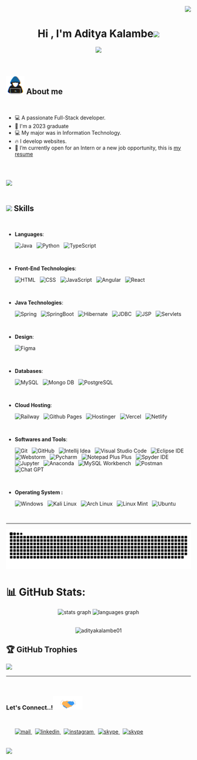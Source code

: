 <div align="right">
  <img src="https://profile-counter.glitch.me/adityakalambe01/count.svg?"  />
</div>
<h1 align="center"><b>Hi , I'm Aditya Kalambe</b><img src="https://media.giphy.com/media/hvRJCLFzcasrR4ia7z/giphy.gif" width="35"></h1>

<p align="center"> 
  <img src="https://readme-typing-svg.herokuapp.com?font=Time+New+Roman&color=cyan&size=25&center=true&vCenter=true&width=600&height=100&lines=<>+I'm+InnoDareDevil,;Danger+is+my+Playground,;Innovation+is+my+Weapon!,;A+passionate+Full-Stack+Developer,;Done+3+internships,;Computer+Science+and+Engineering+Student,;Active+Learner,;Love+to+learn+new+stuffs..</>">
</p>

<br>

## <picture><img src = "https://github.com/0xAbdulKhalid/0xAbdulKhalid/raw/main/assets/mdImages/about_me.gif" width = 50px></picture> **About me**

[//]: # (<picture> <img align="right" src="https://github.com/0xAbdulKhalid/0xAbdulKhalid/raw/main/assets/mdImages/Right_Side.gif" width = 250px></picture>)

<br>

- 💻 A passionate Full-Stack developer.
- 🎒 I'm a 2023 graduate
- 💻 My major was in Information Technology.
- 🔥 I develop websites.
- 👀 I’m currently open for an Intern or a new job opportunity, this is [my resume](https://drive.google.com/file/d/1yEKV5RS9KTauoIRoMXyE81GxF85eAeRm/view?usp=sharing)


<br><br>

<img src="https://user-images.githubusercontent.com/73097560/115834477-dbab4500-a447-11eb-908a-139a6edaec5c.gif"><br><br>

## <img src="https://media2.giphy.com/media/QssGEmpkyEOhBCb7e1/giphy.gif?cid=ecf05e47a0n3gi1bfqntqmob8g9aid1oyj2wr3ds3mg700bl&rid=giphy.gif" width ="25"><b> Skills</b>
<br>

<p align="center">

- **Languages**:

    ![Java](https://img.shields.io/badge/java-%23ED8B00.svg?&style=for-the-badge&logo=java&logoColor=white) &nbsp;
    ![Python](https://img.shields.io/badge/Python%20-%2314354C.svg?style=for-the-badge&logo=python&logoColor=white) &nbsp;
    ![TypeScript](https://img.shields.io/badge/typescript%20-3178C6.svg?style=for-the-badge&logo=typescript&logoColor=white) &nbsp;

<br>   

- **Front-End Technologies**:

  ![HTML](https://img.shields.io/badge/html_5%20-%23E34F26.svg?&style=for-the-badge&logo=html5&logoColor=white) &nbsp;
  ![CSS](https://img.shields.io/badge/css_3%20-%231572B6.svg?&style=for-the-badge&logo=css3&logoColor=white) &nbsp;
  ![JavaScript](https://img.shields.io/badge/javascript%20-F7DF1E.svg?&style=for-the-badge&logo=javascript&logoColor=white) &nbsp;
  ![Angular](https://img.shields.io/badge/angular%20-red.svg?&style=for-the-badge&logo=angular&logoColor=white) &nbsp;
  ![React](https://img.shields.io/badge/react%20-61DAFB.svg?&style=for-the-badge&logo=react&logoColor=white) &nbsp;

<br>
    
- **Java Technologies**:

   ![Spring](https://img.shields.io/badge/spring%20-%6DB33F.svg?&style=for-the-badge&logo=spring&logoColor=white) &nbsp;
   ![SpringBoot](https://img.shields.io/badge/spring_boot%20-%6DB33F.svg?&style=for-the-badge&logo=springboot&logoColor=white) &nbsp;
   ![Hibernate](https://img.shields.io/badge/hibernate%20-gray.svg?&style=for-the-badge&logo=hibernate&logoColor=white) &nbsp;
   ![JDBC](https://img.shields.io/badge/jdbc%20-%23ED8B00.svg?&style=for-the-badge&logo=jdbc&logoColor=white) &nbsp;
   ![JSP](https://img.shields.io/badge/jsp%20-%23ED8B00.svg?&style=for-the-badge&logo=jsp&logoColor=white) &nbsp;
   ![Servlets](https://img.shields.io/badge/Servlets%20-%23ED8B00.svg?&style=for-the-badge&logo=servlets&logoColor=white) &nbsp;

<br>

- **Design**:

    ![Figma](https://img.shields.io/badge/figma%20-%23F24E1E.svg?&style=for-the-badge&logo=figma&logoColor=white) &nbsp;
  
<br>

- **Databases**:

    ![MySQL](https://img.shields.io/badge/mysql-4479A1.svg?&style=for-the-badge&logo=mysql&logoColor=white) &nbsp;
    ![Mongo DB](https://img.shields.io/badge/mongodb-47A248.svg?&style=for-the-badge&logo=mongodb&logoColor=white) &nbsp;
    ![PostgreSQL](https://img.shields.io/badge/postgre_sql-4169E1.svg?&style=for-the-badge&logo=postgresql&logoColor=white) &nbsp;
    
<br>

- **Cloud Hosting**:

  ![Railway](https://img.shields.io/badge/railway-0B0D0E.svg?style=for-the-badge&logo=railway&logoColor=white) &nbsp;
  ![Github Pages](https://img.shields.io/badge/github_pages-%23121011.svg?style=for-the-badge&logo=github&logoColor=white) &nbsp;
  ![Hostinger](https://img.shields.io/badge/hostinger-673DE6.svg?style=for-the-badge&logo=hostinger&logoColor=white) &nbsp;
  ![Vercel](https://img.shields.io/badge/vercel-000000.svg?style=for-the-badge&logo=vercel&logoColor=white) &nbsp;
  ![Netlify](https://img.shields.io/badge/netlify-00C7B7.svg?style=for-the-badge&logo=netlify&logoColor=white) &nbsp;
  
<br>

- **Softwares and Tools**:

    ![Git](https://img.shields.io/badge/git-%23F05033.svg?style=for-the-badge&logo=git&logoColor=white) &nbsp;
    ![GitHub](https://img.shields.io/badge/github-%23121011.svg?style=for-the-badge&logo=github&logoColor=white) &nbsp;
    ![Intellij Idea](https://img.shields.io/badge/intellij_idea-000000.svg?style=for-the-badge&logo=intellijidea&logoColor=white) &nbsp;
    ![Visual Studio Code](https://img.shields.io/badge/Visual%20Studio%20Code-0078d7.svg?style=for-the-badge&logo=visual-studio-code&logoColor=white) &nbsp;
    ![Eclipse IDE](https://img.shields.io/badge/eclipse_ide-2C2255.svg?style=for-the-badge&logo=eclipseide&logoColor=white) &nbsp;
    ![Webstorm](https://img.shields.io/badge/webstorm-000000.svg?style=for-the-badge&logo=webstorm&logoColor=white) &nbsp;
    ![Pycharm](https://img.shields.io/badge/pycharm-000000.svg?style=for-the-badge&logo=pycharm&logoColor=white) &nbsp;
    ![Notepad Plus Plus](https://img.shields.io/badge/notepad++-90E59A.svg?style=for-the-badge&logo=notepadplusplus&logoColor=white) &nbsp;
    ![Spyder IDE](https://img.shields.io/badge/spyder_ide-FF0000.svg?style=for-the-badge&logo=spyderide&logoColor=white) &nbsp;
    ![Jupyter](https://img.shields.io/badge/jupyter-F37626.svg?style=for-the-badge&logo=jupyter&logoColor=white) &nbsp;
    ![Anaconda](https://img.shields.io/badge/anaconda-44A833.svg?style=for-the-badge&logo=anaconda&logoColor=white) &nbsp;
    ![MySQL Workbench](https://img.shields.io/badge/MySQL_workbench-1E93D9.svg?style=for-the-badge&logo=blockbench&logoColor=white) &nbsp;
    ![Postman](https://img.shields.io/badge/postman-FF6C37.svg?style=for-the-badge&logo=postman&logoColor=white) &nbsp;
    ![Chat GPT](https://img.shields.io/badge/chat_gpt-412991.svg?style=for-the-badge&logo=openai&logoColor=white) &nbsp;

<br>

- **Operating System :**

    ![Windows](https://img.shields.io/badge/windows-0078D4.svg?style=for-the-badge&logo=windows&logoColor=white) &nbsp;
    ![Kali Linux](https://img.shields.io/badge/kali_linux-557C94.svg?style=for-the-badge&logo=kalilinux&logoColor=white) &nbsp;
    ![Arch Linux](https://img.shields.io/badge/arch_linux-1793D1.svg?style=for-the-badge&logo=archlinux&logoColor=white) &nbsp;
    ![Linux Mint](https://img.shields.io/badge/linux_mint-87CF3E.svg?style=for-the-badge&logo=linuxmint&logoColor=white) &nbsp;
    ![Ubuntu](https://img.shields.io/badge/ubuntu-E95420.svg?style=for-the-badge&logo=ubuntu&logoColor=white) &nbsp;


</p>
<br>

-----

<img src="https://raw.githubusercontent.com/adityakalambe01/adityakalambe01/output/snake.svg" alt="Snake animation" />

###

# 📊 GitHub Stats:
<div align="center">
  
  <img src="https://github-readme-stats.vercel.app/api?username=adityakalambe01&hide_title=false&hide_rank=false&show_icons=true&include_all_commits=true&count_private=true&disable_animations=false&theme=dracula&locale=en&hide_border=false&order=1" height="150" alt="stats graph"  />
  <img src="https://github-readme-stats.vercel.app/api/top-langs?username=adityakalambe01&locale=en&hide_title=false&layout=compact&card_width=320&langs_count=5&theme=dracula&hide_border=false&order=2" height="150" alt="languages graph"  />
  <br>
  <br>
  <p align="center"><img align="center" src="https://github-readme-streak-stats.herokuapp.com/?user=adityakalambe01&" alt="adityakalambe01" /></p>
</div>

###

## 🏆 GitHub Trophies
![](https://github-profile-trophy.vercel.app/?username=adityakalambe01&theme=radical&no-frame=false&no-bg=true&margin-w=4)


-----

<br>
<h3><b> Let's Connect..!</b><img src="https://github.com/0xAbdulKhalid/0xAbdulKhalid/raw/main/assets/mdImages/handshake.gif" width ="80"></h3>
<br>

<div align='left'>

<ul>

<a href="mailto:adityakalambe20@gmail.com" target="_blank">
  <img src="https://img.shields.io/badge/Gmail-D14836?style=for-the-badge&logo=gmail&logoColor=white" alt=mail style="margin-bottom: 5px;" />
</a> &nbsp;
<a href="https://www.linkedin.com/in/adityakalambe/" target="_blank">
  <img src="https://img.shields.io/badge/linkedin-%230077B5.svg?style=for-the-badge&logo=linkedin&logoColor=white" alt=linkedin style="margin-bottom: 5px;"/>
</a> &nbsp;
<a href="https://www.instagram.com/adityakalambe01/" target="_blank">
  <img src="https://img.shields.io/badge/instagram-E4405F.svg?style=for-the-badge&logo=instagram&logoColor=white" alt=instagram style="margin-bottom: 5px;"/>
</a> &nbsp;
<a href="https://join.skype.com/invite/xSsk4fU0CFk2" target="_blank">
  <img src="https://img.shields.io/badge/skype-00AFF0.svg?style=for-the-badge&logo=skype&logoColor=white" alt=skype style="margin-bottom: 5px;"/>
</a> &nbsp;
<a href="https://wa.me/918669738983?text=Hello%20Aditya,%20I'm%20(your%20name)%20contacted%20you%20from%20github." target="_blank">
  <img src="https://img.shields.io/badge/whatsapp-25D366.svg?style=for-the-badge&logo=whatsapp&logoColor=white" alt=skype style="margin-bottom: 5px;"/>
</a>
 


</ul>
</div>

<br>
<img src="https://user-images.githubusercontent.com/73097560/115834477-dbab4500-a447-11eb-908a-139a6edaec5c.gif">
<br>
<br><br>
